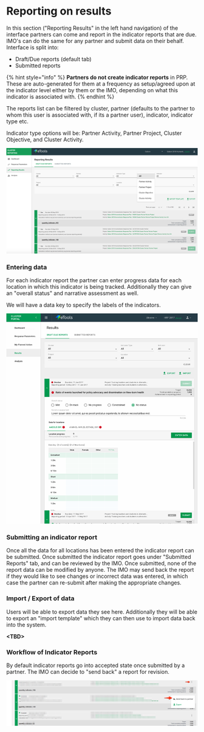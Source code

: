 # Reporting on results

In this section \("Reporting Results" in the left hand navigation\) of the interface partners can come and report in the indicator reports that are due. IMO's can do the same for any partner and submit data on their behalf. Interface is split into:

* Draft/Due reports \(default tab\)
* Submitted reports

{% hint style="info" %}
**Partners do not create indicator reports** in PRP. These are auto-generated for them at a frequency as setup/agreed upon at the indicator level either by them or the IMO, depending on what this indicator is associated with.
{% endhint %}

The reports list can be filtered by cluster, partner \(defaults to the partner to whom this user is associated with, if its a partner user\), indicator, indicator type etc.

Indicator type options will be: Partner Activity, Partner Project, Cluster Objective, and Cluster Activity.

![](../../.gitbook/assets/screen-shot-2018-03-07-at-4.56.23-pm.png)

### Entering data

For each indicator report the partner can enter progress data for each location in which this indicator is being tracked. Additionally they can give an "overall status" and narrative assessment as well.

We will have a data key to specify the labels of the indicators.

![Ratio Indicator ](../../.gitbook/assets/reporting_012x.png)

### Submitting an indicator report

Once all the data for all locations has been entered the indicator report can be submitted. Once submitted the indicator report goes under "Submitted Reports" tab, and can be reviewed by the IMO. Once submitted, none of the report data can be modified by anyone. The IMO may send back the report if they would like to see changes or incorrect data was entered, in which case the partner can re-submit after making the appropriate changes.

### Import / Export of data

Users will be able to export data they see here. Additionally they will be able to export an "import template" which they can then use to import data back into the system.

**&lt;TBD&gt;**

### Workflow of Indicator Reports

By default indicator reports go into accepted state once submitted by a partner. The IMO can decide to "send back" a report for revision.

![IMO can send back to partner, an indicator report](../../.gitbook/assets/cluster_reporting___prp.png)



